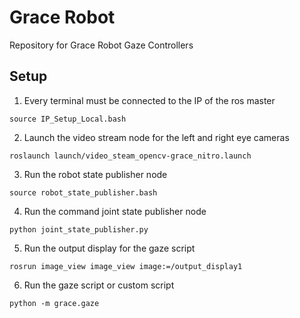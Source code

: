 # Grace Robot
Repository for Grace Robot Gaze Controllers

## Setup

1. Every terminal must be connected to the IP of the ros master
~~~
source IP_Setup_Local.bash
~~~
2. Launch the video stream node for the left and right eye cameras
~~~
roslaunch launch/video_steam_opencv-grace_nitro.launch
~~~
3. Run the robot state publisher node
~~~
source robot_state_publisher.bash
~~~
4. Run the command joint state publisher node
~~~
python joint_state_publisher.py
~~~
5. Run the output display for the gaze script
~~~
rosrun image_view image_view image:=/output_display1
~~~
6. Run the gaze script or custom script
~~~
python -m grace.gaze
~~~
